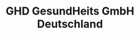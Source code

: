 ---
title: "GHD GesundHeits GmbH Deutschland"
url: /asslar/ghd-gesundheits-gmbh-deutschland/
shop: Sanitätshaus
---